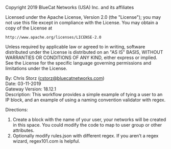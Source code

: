 Copyright 2019 BlueCat Networks (USA) Inc. and its affiliates

Licensed under the Apache License, Version 2.0 (the "License");
you may not use this file except in compliance with the License.
You may obtain a copy of the License at

    http://www.apache.org/licenses/LICENSE-2.0

Unless required by applicable law or agreed to in writing, software
distributed under the License is distributed on an "AS IS" BASIS,
WITHOUT WARRANTIES OR CONDITIONS OF ANY KIND, either express or implied.
See the License for the specific language governing permissions and
limitations under the License.

By: Chris Storz (cstorz@bluecatnetworks.com)  
  Date: 03-11-2019  
  Gateway Version: 18.12.1  
  Description: This workflow provides a simple example of tying a user to an IP block, and an example of using a naming convention validator with regex. 


Directions:
1. Create a block with the name of your user, your networks will be created in this space. You could modify the code to map to user group or other attributes.
2. Optionally modify rules.json with different regex. If you aren’t a regex wizard, regex101.com is helpful.
